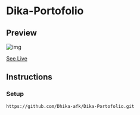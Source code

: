 # Dika-Portofolio

## Preview

![img](https://user-images.githubusercontent.com/76035503/188200316-2533ffc8-ac17-4ef7-9d7f-3ab6ec365592.PNG)


[See Live](https://630a37d98dc0eb0fe26da777--cool-tanuki-5aab5a.netlify.app/)

## Instructions

### Setup

```shell
https://github.com/Dhika-afk/Dika-Portofolio.git
```
